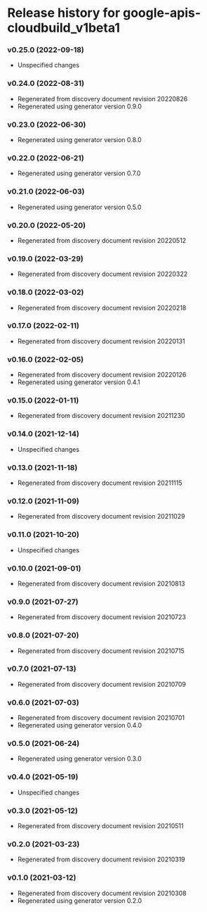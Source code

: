 # Release history for google-apis-cloudbuild_v1beta1

### v0.25.0 (2022-09-18)

* Unspecified changes

### v0.24.0 (2022-08-31)

* Regenerated from discovery document revision 20220826
* Regenerated using generator version 0.9.0

### v0.23.0 (2022-06-30)

* Regenerated using generator version 0.8.0

### v0.22.0 (2022-06-21)

* Regenerated using generator version 0.7.0

### v0.21.0 (2022-06-03)

* Regenerated using generator version 0.5.0

### v0.20.0 (2022-05-20)

* Regenerated from discovery document revision 20220512

### v0.19.0 (2022-03-29)

* Regenerated from discovery document revision 20220322

### v0.18.0 (2022-03-02)

* Regenerated from discovery document revision 20220218

### v0.17.0 (2022-02-11)

* Regenerated from discovery document revision 20220131

### v0.16.0 (2022-02-05)

* Regenerated from discovery document revision 20220126
* Regenerated using generator version 0.4.1

### v0.15.0 (2022-01-11)

* Regenerated from discovery document revision 20211230

### v0.14.0 (2021-12-14)

* Unspecified changes

### v0.13.0 (2021-11-18)

* Regenerated from discovery document revision 20211115

### v0.12.0 (2021-11-09)

* Regenerated from discovery document revision 20211029

### v0.11.0 (2021-10-20)

* Unspecified changes

### v0.10.0 (2021-09-01)

* Regenerated from discovery document revision 20210813

### v0.9.0 (2021-07-27)

* Regenerated from discovery document revision 20210723

### v0.8.0 (2021-07-20)

* Regenerated from discovery document revision 20210715

### v0.7.0 (2021-07-13)

* Regenerated from discovery document revision 20210709

### v0.6.0 (2021-07-03)

* Regenerated from discovery document revision 20210701
* Regenerated using generator version 0.4.0

### v0.5.0 (2021-06-24)

* Regenerated using generator version 0.3.0

### v0.4.0 (2021-05-19)

* Unspecified changes

### v0.3.0 (2021-05-12)

* Regenerated from discovery document revision 20210511

### v0.2.0 (2021-03-23)

* Regenerated from discovery document revision 20210319

### v0.1.0 (2021-03-12)

* Regenerated from discovery document revision 20210308
* Regenerated using generator version 0.2.0

